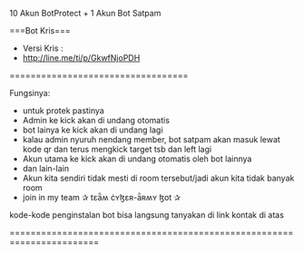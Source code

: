 10 Akun BotProtect + 1 Akun Bot Satpam

===Bot Kris===

- Versi Kris :
- http://line.me/ti/p/GkwfNjoPDH

==================================

Fungsinya:
- untuk protek pastinya
- Admin ke kick akan di undang otomatis
- bot lainya ke kick akan di undang lagi
- kalau admin nyuruh nendang member, bot satpam akan masuk lewat kode qr dan terus mengkick target tsb dan left lagi
- Akun utama ke kick akan di undang otomatis oleh bot lainnya
- dan lain-lain
- Akun kita sendiri tidak mesti di room tersebut/jadi akun kita tidak banyak room
- join in my team ✰ tɛǟʍ ċʏɮɛʀ-ǟʀʍʏ ɮօt ✰

kode-kode penginstalan bot bisa langsung tanyakan di link kontak di atas

=======================================================================
